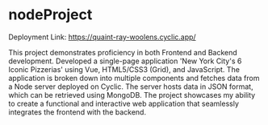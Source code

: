 # nodeProject

Deployment Link: https://quaint-ray-woolens.cyclic.app/

This project demonstrates proficiency in both Frontend and Backend development. 
Developed a single-page application 'New York City's 6 Iconic Pizzerias' using Vue, HTML5/CSS3 (Grid), and JavaScript. 
The application is broken down into multiple components and fetches data from a Node server deployed on Cyclic. 
The server hosts data in JSON format, which can be retrieved using MongoDB. 
The project showcases my ability to create a functional and interactive web application that seamlessly integrates the frontend with the backend.
